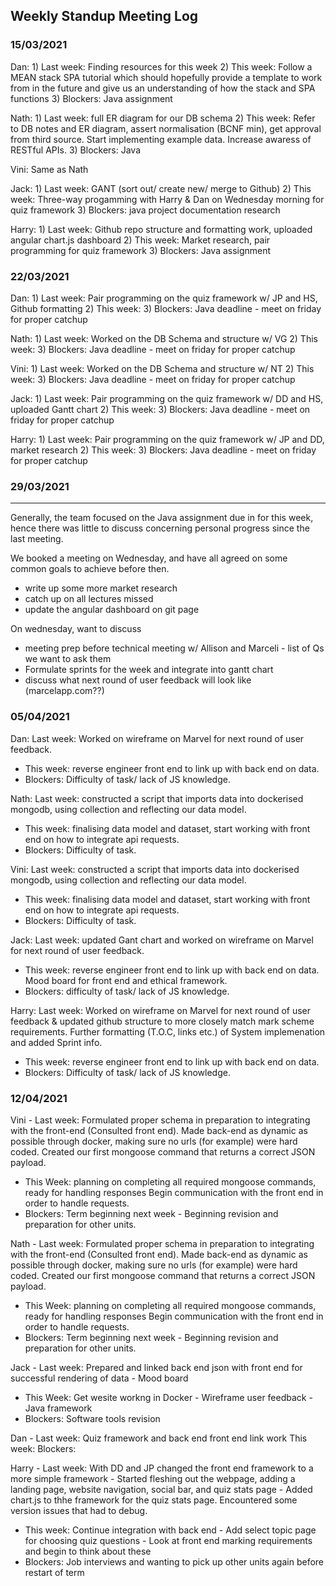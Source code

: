 ## Weekly Standup Meeting Log

### 15/03/2021

Dan:   1) Last week: Finding resources for this week 2) This week: Follow a MEAN stack SPA tutorial which should hopefully provide a template to work from in the future and give us an understanding of how the stack and SPA functions 3) Blockers: Java assignment

Nath:  1) Last week: full ER diagram for our DB schema 2) This week: Refer to DB notes and ER diagram, assert normalisation (BCNF min), get approval from third source. Start implementing example data. Increase awaress of RESTful APIs. 3) Blockers: Java

Vini: Same as Nath

Jack:  1) Last week: GANT (sort out/ create new/ merge to Github) 2) This week: Three-way progamming with Harry & Dan on Wednesday morning for quiz framework 3) Blockers: java project documentation research

Harry: 1) Last week: Github repo structure and formatting work, uploaded angular chart.js dashboard 2) This week: Market research, pair programming for quiz framework 3) Blockers: Java assignment

### 22/03/2021

Dan:   1) Last week: Pair programming on the quiz framework w/ JP and HS, Github formatting 2) This week:  3) Blockers: Java deadline - meet on friday for proper catchup

Nath:  1) Last week: Worked on the DB Schema and structure w/ VG 2) This week:  3) Blockers: Java deadline - meet on friday for proper catchup

Vini:  1) Last week: Worked on the DB Schema and structure w/ NT 2) This week:  3) Blockers: Java deadline - meet on friday for proper catchup

Jack:  1) Last week: Pair programming on the quiz framework w/ DD and HS, uploaded Gantt chart 2) This week:  3) Blockers: Java deadline - meet on friday for proper catchup

Harry: 1) Last week: Pair programming on the quiz framework w/ JP and DD, market research 2) This week:  3) Blockers: Java deadline - meet on friday for proper catchup



### 29/03/2021

---

Generally, the team focused on the Java assignment due in for this week, hence there was little to discuss concerning personal progress since the last meeting.

We booked a meeting on Wednesday, and have all agreed on some common goals to achieve before then.

* write up some more market research 
* catch up on all lectures missed 
* update the angular dashboard on git page 

On wednesday, want to discuss 

- meeting prep before technical meeting w/ Allison and Marceli - list of Qs we want to ask them 
- Formulate sprints for the week and integrate into gantt chart 
- discuss what next round of user feedback will look like (marcelapp.com??)

### 05/04/2021


Dan:  Last week: Worked on wireframe on Marvel for next round of user feedback. 
- This week: reverse engineer front end to link up with back end on data. 
- Blockers: Difficulty of task/ lack of JS knowledge. 

Nath: Last week: constructed a script that imports data into dockerised mongodb, using collection and reflecting our data model.
- This week: finalising data model and dataset, start working with front end on how to integrate api requests. 
- Blockers: Difficulty of task.

Vini: Last week: constructed a script that imports data into dockerised mongodb, using collection and reflecting our data model. 
- This week: finalising data model and dataset, start working with front end on how to integrate api requests. 
- Blockers: Difficulty of task.

Jack: Last week: updated Gant chart and worked on wireframe on Marvel for next round of user feedback. 
- This week: reverse engineer front end to link up with back end on data. Mood board for front end and ethical framework. 
- Blockers: difficulty of task/ lack of JS knowledge.

Harry: Last week: Worked on wireframe on Marvel for next round of user feedback & updated github structure to more closely match mark 
scheme requirements. Further formatting (T.O.C, links etc.) of System implemenation and added Sprint info. 
- This week: reverse engineer front end to link up with back end on data. 
- Blockers: Difficulty of task/ lack of JS knowledge.

### 12/04/2021

Vini - Last week: Formulated proper schema in preparation to integrating with the front-end (Consulted front end). Made back-end as dynamic as possible through docker, making sure no urls (for example) were hard coded. Created our first mongoose command that returns a correct JSON payload.
- This Week: planning on completing all required mongoose commands, ready for handling responses Begin communication with the front end in order to handle requests.
- Blockers: Term beginning next week - Beginning revision and preparation for other units.

Nath - Last week: Formulated proper schema in preparation to integrating with the front-end (Consulted front end). Made back-end as dynamic as possible through docker, making sure no urls (for example) were hard coded. Created our first mongoose command that returns a correct JSON payload.
- This Week: planning on completing all required mongoose commands, ready for handling responses Begin communication with the front end in order to handle requests.
- Blockers: Term beginning next week - Beginning revision and preparation for other units.

Jack - Last week: Prepared and linked back end json with front end for successful rendering of data - Mood board
- This Week: Get wesite workng in Docker - Wireframe user feedback - Java framework
- Blockers: Software tools revision

Dan - Last week: Quiz framework and back end front end link work
This week:
Blockers:

Harry - Last week:  With DD and JP changed the front end framework to a more simple framework - Started fleshing out the webpage, adding a landing page, website navigation, social bar, and quiz stats page - Added chart.js to thhe framework for the quiz stats page. Encountered some version issues that had to debug.
- This week: Continue integration with back end - Add select topic page for choosing quiz questions - Look at front end marking requirements and begin to think about these
- Blockers: Job interviews and wanting to pick up other units again before restart of term